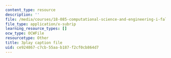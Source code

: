 ```yaml
---
content_type: resource
description: ''
file: /media/courses/18-085-computational-science-and-engineering-i-fall-2008/ce924867c7cb55aab187f2cf0cb864d7_StbJIv49Aco.vtt
file_type: application/x-subrip
learning_resource_types: []
ocw_type: OCWFile
resourcetype: Other
title: 3play caption file
uid: ce924867-c7cb-55aa-b187-f2cf0cb864d7
---
```


